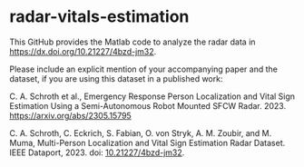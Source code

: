 ﻿# radar-vitals-estimation

This GitHub provides the Matlab code to analyze the radar data in https://dx.doi.org/10.21227/4bzd-jm32.

Please include an explicit mention of your accompanying paper and the dataset, if you are using this dataset in a published work:

C. A. Schroth et al., Emergency Response Person Localization and Vital Sign Estimation Using a Semi-Autonomous Robot Mounted SFCW Radar. 2023. https://arxiv.org/abs/2305.15795

C. A. Schroth, C. Eckrich, S. Fabian, O. von Stryk, A. M. Zoubir, and M. Muma, Multi-Person Localization and Vital Sign Estimation Radar Dataset. IEEE Dataport, 2023. doi: [10.21227/4bzd-jm32](https://doi.org/10.21227/4bzd-jm32). 
